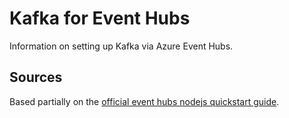 # Kafka for Event Hubs

Information on setting up Kafka via Azure Event Hubs.

## Sources

Based partially on the [official event hubs nodejs quickstart guide](https://github.com/Azure/azure-event-hubs-for-kafka/tree/master/quickstart/node).
